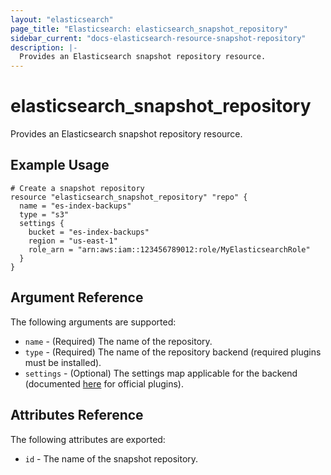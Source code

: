 ```yaml
---
layout: "elasticsearch"
page_title: "Elasticsearch: elasticsearch_snapshot_repository"
sidebar_current: "docs-elasticsearch-resource-snapshot-repository"
description: |-
  Provides an Elasticsearch snapshot repository resource.
---
```


# elasticsearch\_snapshot\_repository

Provides an Elasticsearch snapshot repository resource.

## Example Usage

```
# Create a snapshot repository
resource "elasticsearch_snapshot_repository" "repo" {
  name = "es-index-backups"
  type = "s3"
  settings {
    bucket = "es-index-backups"
    region = "us-east-1"
    role_arn = "arn:aws:iam::123456789012:role/MyElasticsearchRole"
  }
}
```

## Argument Reference

The following arguments are supported:

* `name` - (Required) The name of the repository.
* `type` - (Required) The name of the repository backend (required plugins must be installed).
* `settings` - (Optional) The settings map applicable for the backend (documented [here](https://www.elastic.co/guide/en/elasticsearch/reference/current/modules-snapshots.html) for official plugins).

## Attributes Reference

The following attributes are exported:

* `id` - The name of the snapshot repository.

